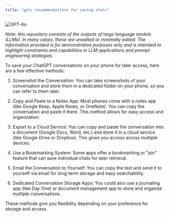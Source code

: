 ```yaml
---
title: "gpts recommendations for saving chats"
---
```

![GPT-4o](https://img.shields.io/badge/GPT--4o-3333FF?style=for-the-badge&logo=openai&logoColor=white)



*Note: this repository consists of the outputs of large language models (LLMs). In many cases, these are unedited or minimally edited. The information provided is for demonstrative purposes only and is intended to highlight constraints and capabilities in LLM applications and prompt engineering strategies.*


To save your ChatGPT conversations on your phone for later access, here are a few effective methods:

1. Screenshot the Conversation: You can take screenshots of your conversation and store them in a dedicated folder on your phone, so you can refer to them later.


2. Copy and Paste to a Notes App: Most phones come with a notes app (like Google Keep, Apple Notes, or OneNote). You can copy the conversation and paste it there. This method allows for easy access and organization.


3. Export to a Cloud Service: You can copy and paste the conversation into a document (Google Docs, Word, etc.) and store it in a cloud service (like Google Drive or Dropbox). This gives you access across multiple devices.


4. Use a Bookmarking System: Some apps offer a bookmarking or "pin" feature that can save individual chats for later retrieval.


5. Email the Conversation to Yourself: You can copy the text and send it to yourself via email for long-term storage and easy searchability.


6. Dedicated Conversation Storage Apps: You could also use a journaling app (like Day One) or document management app to store and organize multiple conversations.



These methods give you flexibility depending on your preference for storage and access.

